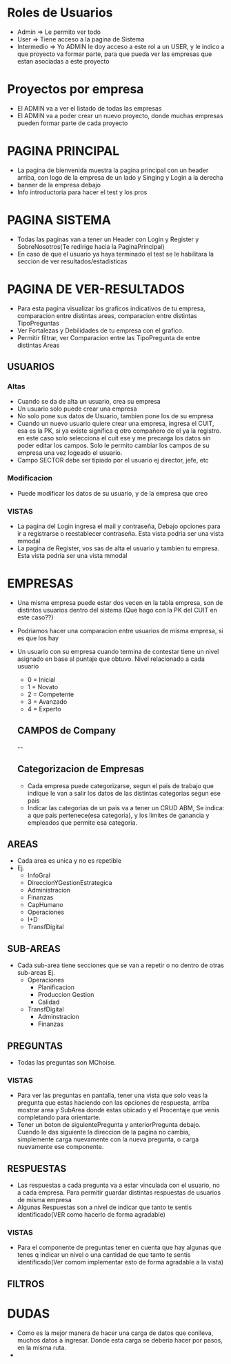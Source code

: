 # Roles de Usuarios
  - Admin        => Le permito ver todo
  - User         => Tiene acceso a la pagina de Sistema
  - Intermedio    => Yo ADMIN le doy acceso a este rol a un USER, y le indico a que proyecto va formar parte, para que pueda ver las empresas que estan asociadas a este proyecto
# Proyectos por empresa
  - El ADMIN va a ver el listado de todas las empresas
  - El ADMIN va a poder crear un nuevo proyecto, donde muchas empresas pueden formar parte de cada proyecto  

# PAGINA PRINCIPAL
  - La pagina de bienvenida muestra la pagina principal con un header arriba, con logo de la empresa de un lado y Singing y Login a la derecha
  - banner de la empresa debajo
  - Info introductoria para hacer el test y los pros

# PAGINA SISTEMA
  - Todas las paginas van a tener un Header con Login y Register y SobreNosotros(Te redirige hacia la PaginaPrincipal)
  - En caso de que el usuario ya haya terminado el test se le habilitara la seccion de ver resultados/estadisticas

# PAGINA DE VER-RESULTADOS
  - Para esta pagina visualizar los graficos indicativos de tu empresa, comparacion entre distintas areas, comparacion entre distintas TipoPreguntas
  - Ver Fortalezas y Debilidades de tu empresa con el grafico.
  - Permitir filtrar, ver Comparacion entre las TipoPregunta de entre distintas Areas 

## USUARIOS

### Altas
  - Cuando se da de alta un usuario, crea su empresa
  - Un usuario solo puede crear una empresa
  - No solo pone sus datos de Usuario, tambien pone los de su empresa
  - Cuando un nuevo usuario quiere crear una empresa, ingresa el CUIT, esa es la PK, si  ya existe significa q otro compañero de el ya la registro. en este caso solo selecciona el cuit ese y me precarga los datos sin poder editar los campos. Solo le permito cambiar los campos de su empresa una vez logeado el usuario.
  - Campo SECTOR debe ser tipiado por el usuario ej director, jefe, etc

### Modificacion
  - Puede modificar los datos de su usuario, y de la empresa que creo

### VISTAS
  - La pagina del Login ingresa el mail y contraseña, Debajo opciones para ir a registrarse o reestablecer contraseña. Esta vista podria ser una vista mmodal
  - La pagina de Register, vos sas de alta el usuario y tambien tu empresa. Esta vista podria ser una vista mmodal

# EMPRESAS
- Una misma empresa puede estar dos vecen en la tabla empresa, son de distintos usuarios dentro del sistema (Que hago con la PK del CUIT en este caso??)
- Podriamos hacer una comparacion entre usuarios de misma empresa, si es que los hay
- Un usuario con su empresa cuando termina de contestar tiene un nivel asignado en base al puntaje que obtuvo. Nivel relacionado a cada usuario
  - 0 = Inicial
  - 1 = Novato
  - 2 = Competente
  - 3 = Avanzado
  - 4 = Experto
  ## CAMPOS de Company
  --

  ## Categorizacion de Empresas
  - Cada empresa puede categorizarse, segun el pais de trabajo que indique le van a salir los datos de las distintas categorias segun ese pais
  - Indicar las categorias de un pais va a tener un CRUD ABM, Se indica: a que pais pertenece(esa categoria), y los limites de ganancia y empleados que permite esa categoria.  
    

## AREAS
- Cada area es unica y no es repetible
- Ej.
  - InfoGral
  - DireccionYGestionEstrategica
  - Administracion
  - Finanzas
  - CapHumano
  - Operaciones
  - I+D
  - TransfDigital

## SUB-AREAS
- Cada sub-area tiene secciones que se van a repetir o no dentro de otras sub-areas
  Ej.
    - Operaciones
      - Planificacion
      - Produccion Gestion
      - Calidad
    - TransfDigital
      - Adminstracion
      - Finanzas

## PREGUNTAS
- Todas las preguntas son MChoise.

### VISTAS
  - Para ver las preguntas en pantalla, tener una vista que solo veas la pregunta que estas haciendo con las opciones de respuesta, arriba mostrar area y SubArea donde estas ubicado y el Procentaje que venis completando para orientarte.
  - Tener un boton de siguientePregunta y anteriorPregunta debajo. Cuando le das siguiente la direccion de la pagina no cambia, simplemente carga nuevamente con la nueva pregunta, o carga nuevamente ese componente.
    
## RESPUESTAS
- Las respuestas a cada pregunta va a estar vinculada con el usuario, no a cada empresa. Para permitir guardar distintas respuestas de usuarios de misma empresa
- Algunas Respuestas son a nivel de indicar que tanto te sentis identificado(VER como hacerlo de forma agradable)

### VISTAS
  - Para el componente de preguntas tener en cuenta que hay algunas que tenes q indicar un nivel o una cantidad de que tanto te sentis identificado(Ver comom implementar esto de forma agradable a la vista)  

## FILTROS


# DUDAS
  - Como es la mejor manera de hacer una carga de datos que conlleva, muchos datos a ingresar. Donde esta carga se deberia hacer por pasos, en la misma ruta.
  - 
